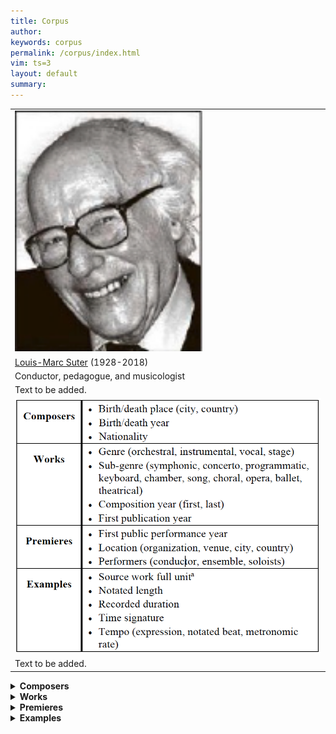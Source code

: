 ```yaml
---
title: Corpus
author: 
keywords: corpus
permalink: /corpus/index.html
vim: ts=3
layout: default
summary: 
---
```



<table>
<tbody>
  <tr>
    <td class="centeralign" colspan="2"><img width="300" src="/corpus/Suter Portrait.png"></td>
  </tr>
    <tr>
    <td class="centeralign" colspan="2"><a target="_blank" href="https://www.musinfo.ch/de/personen/autoren/?pers_id=1022&abc=S">Louis-Marc Suter</a> (1928-2018)</td>
  </tr>
    <tr>
    <td class="centeralign" colspan="2">Conductor, pedagogue, and musicologist</td>
  </tr>
  
  <tr>
    <td class="topalign" colspan="2">Text to be added.</td>
  </tr>

  <tr>
    <td class="topalign" colspan="2"><img width="800" src="/corpus/Metadata Table.png"></td>
  </tr>

  <tr>
    <td class="topalign" colspan="2">Text to be added.</td>
  </tr>
</tbody>
</table>


<details markdown="1">
<summary style="display:list-item !important"><b>Composers</b></summary>
<table>
<tbody>
  <tr>
    <td class="centeralign" colspan="2"><b>Timeline of Composers by Birth Year</b></td>
  </tr>
  <tr>
    <td class="topalign" colspan="2"><img width="800" src="/corpus/Timeline of Composers by Birth Year graph.png"></td>
  </tr>

  <tr>
    <td class="centeralign"><b>Birth Region or Country</b></td>
    <td class="centeralign"><b>Death Region or Country</b></td>
  </tr>
  <tr>
    <td class="topalign"><img width="385" src="/corpus/Birth Region or Country.png"></td>
    <td class="topalign"><img width="385" src="/corpus/Death Region or Country.png"></td>
  </tr>
</tbody>
</table>
</details>

<details markdown="1">
<summary style="display:list-item !important"><b>Works</b></summary>
<table>
<tbody>
  <tr>
    <td class="centeralign" colspan="2"><b>Works by Composer</b></td>
  </tr>
  <tr>
    <td class="topalign" colspan="2"><img width="800" src="/corpus/Works by Composer cloud.png"></td>
  </tr>

  <tr>
    <td class="centeralign" colspan="2"><b>Works & Examples</b></td>
  </tr>
  <tr>
    <td class="topalign" colspan="2"><img width="800" src="/corpus/Works _ Examples graph.png"></td>
  </tr>
   
  <tr>
    <td class="centeralign" colspan="2"><b>Composition Year by Decade</b></td>
  </tr>
  <tr>
    <td class="topalign" colspan="2"><img width="800" src="/corpus/Composition Year by Decade table _ graph.png"></td>
  </tr>  
  
  <tr>
    <td class="centeralign"><b>Genre Percentage Distribution</b></td>
    <td class="centeralign"><b>Sub-genre Percentage Distribution</b></td>
  </tr>
  <tr>
    <td class="topalign"><img width="385" src="/corpus/Genre Percentage Distribution graph.png"></td>
    <td class="topalign"><img width="385" src="/corpus/Sub-genre Percentage Distribution graph.png"></td>
  </tr>
</tbody>
</table>
</details>

<details markdown="1">
<summary style="display:list-item !important"><b>Premieres</b></summary>
<table>
<tbody>
  <tr>
    <td class="centeralign" colspan="2"><b>Premieres Location</b></td>
  </tr>
  <tr>
    <td class="topalign" colspan="2"><img width="800" src="/corpus/Premieres Location list.png"></td>
  </tr>
  
  <tr>
    <td class="centeralign"><b>Ensembles</b></td>
    <td class="centeralign"><b>Conductors</b></td>
  </tr>
  <tr>
    <td class="topalign"><img width="385" src="/corpus/Ensembles cloud.png"></td>
    <td class="topalign"><img width="385" src="/corpus/Conductors cloud.png"></td>
  </tr>
   
  <tr>
    <td class="centeralign" colspan="2"><b>Soloists</b></td>
  </tr>
  <tr>
    <td class="topalign" colspan="2"><img width="800" src="/corpus/Soloists cloud.png"></td>
  </tr>  
</tbody>
</table>
</details>

<details markdown="1">
<summary style="display:list-item !important"><b>Examples</b></summary>
<table>
<tbody>
  <tr>
    <td class="centeralign"><b>Examples by Composers</b></td>
    <td class="centeralign"><b>Length of Examples by Composer</b></td>
  </tr>
  <tr>
    <td class="topalign"><img width="385" src="/corpus/Examples by Composers cloud.png"></td>
    <td class="topalign"><img width="385" src="/corpus/Length of Examples by Composer graph.png"></td>
  </tr>

  <tr>
    <td class="centeralign"><b>Full Unit Start Tempo</b></td>
    <td class="centeralign"><b>Example Start Tempo</b></td>
  </tr>
  <tr>
    <td class="topalign"><img width="385" src="/corpus/Full Unit Start Tempo cloud.png"></td>
    <td class="topalign"><img width="385" src="/corpus/Example Start Tempo cloud.png"></td>
  </tr>  
  
  <tr>
    <td class="centeralign" colspan="2"><b>Start Time Signatures by Type</b></td>
  </tr>
  <tr>
    <td class="topalign" colspan="2"><img width="800" src="/corpus/Start Time Signatures by Type graph.png"></td>
  </tr>  
  
  <tr>
    <td class="centeralign"><b>Time Signatures Frequency (RDS)</b></td>
    <td class="centeralign"><b>Time Signatures Frequency (TDS)</b></td>
  </tr>
  <tr>
    <td class="topalign"><img width="385" src="/corpus/Time Signatures Frequency graph (RDS).png"></td>
    <td class="topalign"><img width="385" src="/corpus/Time Signatures Frequency graph (TDS).png"></td>
  </tr>
  
  <tr>
    <td class="centeralign"><b>Polymetric Time Signatures (RDS)</b></td>
    <td class="centeralign"><b>Polymetric Time Signatures (TDS)</b></td>
  </tr>
  <tr>
    <td class="topalign"><img width="385" src="/corpus/Polymetric Time Signatures (RDS-2) chart.png"></td>
    <td class="topalign"><img width="385" src="/corpus/Polymetric Time Signatures (TDS-16) chart.png"></td>
  </tr>
</tbody>
</table>
</details>
